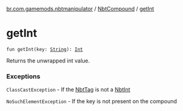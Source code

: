 [br.com.gamemods.nbtmanipulator](../index.md) / [NbtCompound](index.md) / [getInt](./get-int.md)

# getInt

`fun getInt(key: `[`String`](https://kotlinlang.org/api/latest/jvm/stdlib/kotlin/-string/index.html)`): `[`Int`](https://kotlinlang.org/api/latest/jvm/stdlib/kotlin/-int/index.html)

Returns the unwrapped int value.

### Exceptions

`ClassCastException` - If the [NbtTag](../-nbt-tag/index.md) is not a [NbtInt](../-nbt-int/index.md)

`NoSuchElementException` - If the key is not present on the compound